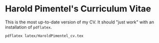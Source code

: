 # Harold Pimentel's Curriculum Vitae

This is the most up-to-date version of my CV. It should "just work" with an
installation of `pdflatex`.

```bash
pdflatex latex/HaroldPimentel_cv.tex
```

